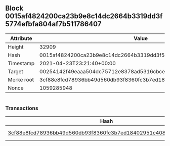 ## Block 0015af4824200ca23b9e8c14dc2664b3319dd3f5774efbfa804af7b511786407

Attribute | Value
--- | ---
Height | 32909
Hash | 0015af4824200ca23b9e8c14dc2664b3319dd3f5774efbfa804af7b511786407
Timestamp | 2021-04-23T23:21:40+00:00
Target | 00254142f49eaaa504dc75712e8378ad5316cbcead634704b3734b6271167cc4
Merke root | 3cf88e8fcd78936bb49d560db93f8360fc3b7ed18402951c40870beaa673f5b2
Nonce | 1059285948

```

```

### Transactions

Hash | Amount
--- | ---
[3cf88e8fcd78936bb49d560db93f8360fc3b7ed18402951c40870beaa673f5b2](3cf88e8fcd78936bb49d560db93f8360fc3b7ed18402951c40870beaa673f5b2.md) | 10.00000000 SKEPTI 
